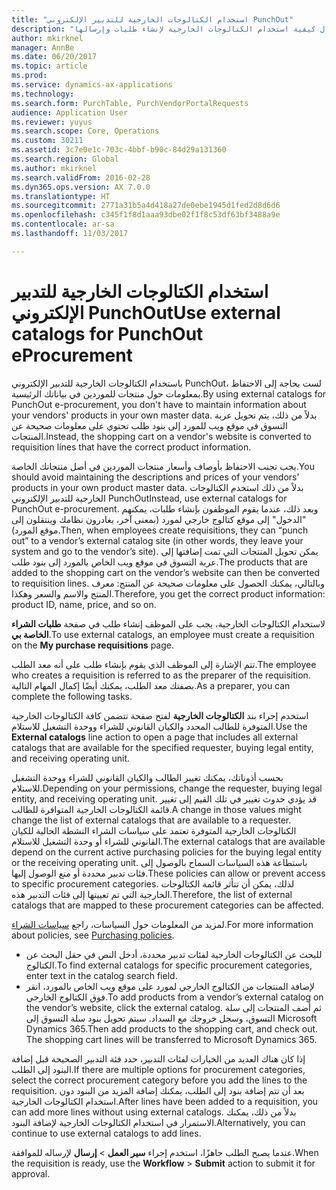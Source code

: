 ```yaml
---
title: "استخدام الكتالوجات الخارجية للتدبير الإلكتروني PunchOut"
description: "يشرح هذا المقال كيفية استخدام الكتالوجات الخارجية لإنشاء طلبات وإرسالها."
author: mkirknel
manager: AnnBe
ms.date: 06/20/2017
ms.topic: article
ms.prod: 
ms.service: dynamics-ax-applications
ms.technology: 
ms.search.form: PurchTable, PurchVendorPortalRequests
audience: Application User
ms.reviewer: yuyus
ms.search.scope: Core, Operations
ms.custom: 30211
ms.assetid: 3c7e0e1c-703c-4bbf-b90c-84d29a131360
ms.search.region: Global
ms.author: mkirknel
ms.search.validFrom: 2016-02-28
ms.dyn365.ops.version: AX 7.0.0
ms.translationtype: HT
ms.sourcegitcommit: 2771a31b5a4d418a27de0ebe1945d1fed2d8d6d6
ms.openlocfilehash: c345f1f8d1aaa93dbe02f1f8c53df63bf3488a9e
ms.contentlocale: ar-sa
ms.lasthandoff: 11/03/2017

---
```


# <a name="use-external-catalogs-for-punchout-eprocurement"></a><span data-ttu-id="354be-103">استخدام الكتالوجات الخارجية للتدبير الإلكتروني PunchOut</span><span class="sxs-lookup"><span data-stu-id="354be-103">Use external catalogs for PunchOut eProcurement</span></span>
<span data-ttu-id="354be-104">باستخدام الكتالوجات الخارجية للتدبير الإلكتروني PunchOut، لست بحاجة إلى الاحتفاظ بمعلومات حول منتجات للموردين في بياناتك الرئيسية.</span><span class="sxs-lookup"><span data-stu-id="354be-104">By using external catalogs for PunchOut e-procurement, you don't have to maintain information about your vendors' products in your own master data.</span></span> <span data-ttu-id="354be-105">بدلاً من ذلك، يتم تحويل عربة التسوق في موقع ويب للمورد إلى بنود طلب تحتوي على معلومات صحيحة عن المنتجات.</span><span class="sxs-lookup"><span data-stu-id="354be-105">Instead, the shopping cart on a vendor's website is converted to requisition lines that have the correct product information.</span></span> 

<span data-ttu-id="354be-106">يجب تجنب الاحتفاظ بأوصاف وأسعار منتجات الموردين في أصل منتجاتك الخاصة.</span><span class="sxs-lookup"><span data-stu-id="354be-106">You should avoid maintaining the descriptions and prices of your vendors’ products in your own product master data.</span></span> <span data-ttu-id="354be-107">بدلاً من ذلك استخدم الكتالوجات الخارجية للتدبير الإلكتروني PunchOut</span><span class="sxs-lookup"><span data-stu-id="354be-107">Instead, use external catalogs for PunchOut e-procurement.</span></span> <span data-ttu-id="354be-108">وبعد ذلك، عندما يقوم الموظفون بإنشاء طلبات، يمكنهم "الدخول" إلى موقع كتالوج خارجي لمورد (بمعنى آخر، يغادرون نظامك وينتقلون إلى موقع المورد).</span><span class="sxs-lookup"><span data-stu-id="354be-108">Then, when employees create requisitions, they can “punch out” to a vendor’s external catalog site (in other words, they leave your system and go to the vendor’s site).</span></span> <span data-ttu-id="354be-109">يمكن تحويل المنتجات التي تمت إضافتها إلى عربة التسوق في موقع ويب الخاص بالمورد إلى بنود طلب.</span><span class="sxs-lookup"><span data-stu-id="354be-109">The products that are added to the shopping cart on the vendor’s website can then be converted to requisition lines.</span></span> <span data-ttu-id="354be-110">وبالتالي، يمكنك الحصول على معلومات صحيحة عن المنتج: معرف المنتج والاسم والسعر وهكذا.</span><span class="sxs-lookup"><span data-stu-id="354be-110">Therefore, you get the correct product information: product ID, name, price, and so on.</span></span>

<span data-ttu-id="354be-111">لاستخدام الكتالوجات الخارجية، يجب على الموظف إنشاء طلب في صفحة **طلبات الشراء الخاصة بي‬**.</span><span class="sxs-lookup"><span data-stu-id="354be-111">To use external catalogs, an employee must create a requisition on the **My purchase requisitions** page.</span></span>

<span data-ttu-id="354be-112">تتم الإشارة إلى الموظف الذي يقوم بإنشاء طلب على أنه معد الطلب.</span><span class="sxs-lookup"><span data-stu-id="354be-112">The employee who creates a requisition is referred to as the preparer of the requisition.</span></span> <span data-ttu-id="354be-113">بصفتك معد الطلب، يمكنك أيضًا إكمال المهام التالية.</span><span class="sxs-lookup"><span data-stu-id="354be-113">As a preparer, you can complete the following tasks.</span></span>

<span data-ttu-id="354be-114">استخدم إجراء بند **الكتالوجات الخارجية** لفتح صفحة تتضمن كافة الكتالوجات الخارجية المتوفرة للطالب المحدد والكيان القانوني للشراء ووحدة التشغيل للاستلام.</span><span class="sxs-lookup"><span data-stu-id="354be-114">Use the **External catalogs** line action to open a page that includes all external catalogs that are available for the specified requester, buying legal entity, and receiving operating unit.</span></span>

<span data-ttu-id="354be-115">بحسب أذوناتك، يمكنك تغيير الطالب والكيان القانوني للشراء ووحدة التشغيل للاستلام.</span><span class="sxs-lookup"><span data-stu-id="354be-115">Depending on your permissions, change the requester, buying legal entity, and receiving operating unit.</span></span> <span data-ttu-id="354be-116">قد يؤدي حدوث تغيير في تلك القيم إلى تغيير قائمة الكتالوجات الخارجية المتوافرة للطالب.</span><span class="sxs-lookup"><span data-stu-id="354be-116">A change in those values might change the list of external catalogs that are available to a requester.</span></span> <span data-ttu-id="354be-117">الكتالوجات الخارجية المتوفرة تعتمد على سياسات الشراء النشطة الحالية للكيان القانوني للشراء أو وحدة التشغيل للاستلام.</span><span class="sxs-lookup"><span data-stu-id="354be-117">The external catalogs that are available depend on the current active purchasing policies for the buying legal entity or the receiving operating unit.</span></span> <span data-ttu-id="354be-118">باستطاعة هذه السياسات السماح بالوصول إلى فئات تدبير محددة أو منع الوصول إليها.</span><span class="sxs-lookup"><span data-stu-id="354be-118">These policies can allow or prevent access to specific procurement categories.</span></span> <span data-ttu-id="354be-119">لذلك، يمكن أن تتأثر قائمة الكتالوجات الخارجية التي تم تعيينها إلى فئات التدبير هذه.</span><span class="sxs-lookup"><span data-stu-id="354be-119">Therefore, the list of external catalogs that are mapped to these procurement categories can be affected.</span></span>

<span data-ttu-id="354be-120">لمزيد من المعلومات حول السياسات، راجع [سياسات الشراء](../procurement/purchase-policies.md).</span><span class="sxs-lookup"><span data-stu-id="354be-120">For more information about policies, see [Purchasing policies](../procurement/purchase-policies.md).</span></span>

- <span data-ttu-id="354be-121">للبحث عن الكتالوجات الخارجية لفئات تدبير محددة، أدخل النص في حقل البحث عن الكتالوج.</span><span class="sxs-lookup"><span data-stu-id="354be-121">To find external catalogs for specific procurement categories, enter text in the catalog search field.</span></span>
- <span data-ttu-id="354be-122">لإضافة المنتجات من الكتالوج الخارجي لمورد على موقع ويب الخاص بالمورد، انقر فوق الكتالوج الخارجي.</span><span class="sxs-lookup"><span data-stu-id="354be-122">To add products from a vendor’s external catalog on the vendor’s website, click the external catalog.</span></span> <span data-ttu-id="354be-123">ثم أضف المنتجات إلى سلة التسوق، وسجل خروجك مع السداد. سيتم تحويل بنود سلة التسوق إلى Microsoft Dynamics 365.</span><span class="sxs-lookup"><span data-stu-id="354be-123">Then add products to the shopping cart, and check out. The shopping cart lines will be transferred to Microsoft Dynamics 365.</span></span>

<span data-ttu-id="354be-124">إذا كان هناك العديد من الخيارات لفئات التدبير، حدد فئة التدبير الصحيحة قبل إضافة البنود إلى الطلب.</span><span class="sxs-lookup"><span data-stu-id="354be-124">If there are multiple options for procurement categories, select the correct procurement category before you add the lines to the requisition.</span></span>
<span data-ttu-id="354be-125">بعد أن تتم إضافة بنود إلى الطلب، يمكنك إضافة المزيد من البنود دون استخدام الكتالوجات الخارجية.</span><span class="sxs-lookup"><span data-stu-id="354be-125">After lines have been added to a requisition, you can add more lines without using external catalogs.</span></span> <span data-ttu-id="354be-126">بدلاً من ذلك، يمكنك الاستمرار في استخدام الكتالوجات الخارجية لإضافة البنود.</span><span class="sxs-lookup"><span data-stu-id="354be-126">Alternatively, you can continue to use external catalogs to add lines.</span></span>

<span data-ttu-id="354be-127">عندما يصبح الطلب جاهزًا، استخدم إجراء **سير العمل** > **إرسال** لإرساله للموافقة.</span><span class="sxs-lookup"><span data-stu-id="354be-127">When the requisition is ready, use the **Workflow** > **Submit** action to submit it for approval.</span></span>

